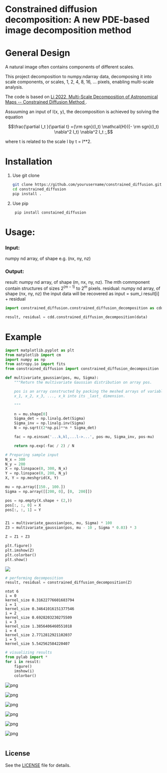 

# Constrained diffusion decomposition: A new PDE-based image decomposition method


# General Design
A natural image often contains components of different scales. 

This project decomposition to numpy.ndarray data, decomposing it into scale components, or scales, 1, 2, 4, 8, 16, ... pixels, enabling multi-scale analysis. 

The code is based on 
<a href="https://arxiv.org/abs/2201.05484"> Li 2022, Multi-Scale Decomposition of Astronomical Maps -- Constrained Diffusion Method </a>.


Assuuming an input of I(x, y), the decomposition is achieved by solving the equation

```math
\frac{\partial I_t }{\partial t} ={\rm sgn}(I_t) \mathcal{H}({- \rm sgn}(I_t) \nabla^2 I_t) \nabla^2 I_t ;,
```
where t is related to the scale l by t = l**2.
 



# Installation

1. Use git clone
   ```bash
   git clone https://github.com/yourusername/constrained_diffusion.git
   cd constrained_diffusion
   pip install .
   ```

2. Use pip
 
   ```
    pip install constained_diffusion
    ```

# Usage:

### Input:

numpy nd array, of shape e.g. (nx, ny, nz)

### Output:

result: numpy nd array, of shape (m, nx, ny, nz). The mth commponent contain structures of sizes 2$^(m-1)$ to 2$^m$ pixels. residual: numpy nd array, of shape (nx, ny, nz) the input data will be recovered as input = sum_i result[i] + residual



```python
import constrained_diffusion.constrained_diffusion_decomposition as cdd

result, residual = cdd.constrained_diffusion_decomposition(data)
```




# Example

```python
import matplotlib.pyplot as plt
from matplotlib import cm
import numpy as np
from astropy.io import fits
from constrained_diffusion import constrained_diffusion_decomposition

def multivariate_gaussian(pos, mu, Sigma):
    """Return the multivariate Gaussian distribution on array pos.

    pos is an array constructed by packing the meshed arrays of variables
    x_1, x_2, x_3, ..., x_k into its _last_ dimension.

    """

    n = mu.shape[0]
    Sigma_det = np.linalg.det(Sigma)
    Sigma_inv = np.linalg.inv(Sigma)
    N = np.sqrt((2*np.pi)**n * Sigma_det)

    fac = np.einsum('...k,kl,...l->...', pos-mu, Sigma_inv, pos-mu)

    return np.exp(-fac / 2) / N
```


```python
# Preparing sample input
N_x = 300
N_y = 200
X = np.linspace(0, 300, N_x)
Y = np.linspace(0, 200, N_y)
X, Y = np.meshgrid(X, Y)

mu = np.array([150., 100.])
Sigma = np.array([[200, 0], [0,  200]])

pos = np.empty(X.shape + (2,))
pos[:, :, 0] = X
pos[:, :, 1] = Y


Z1 = multivariate_gaussian(pos, mu, Sigma) * 100
Z3 = multivariate_gaussian(pos, mu - 10 , Sigma * 0.03) * 3

Z = Z1 + Z3

plt.figure()
plt.imshow(Z)
plt.colorbar()
plt.show()
```


    
<!-- ![png](example/example_files/example_1_0.png) -->
    

<img src="example/example_files/example_1_0.png"/>

```python
# performing decomposition
result, residual = constrained_diffusion_decomposition(Z)
```

    ntot 6
    i = 0
    kernel_size 0.31622776601683794
    i = 1
    kernel_size 0.34641016151377546
    i = 2
    kernel_size 0.6928203230275509
    i = 3
    kernel_size 1.3856406460551018
    i = 4
    kernel_size 2.7712812921102037
    i = 5
    kernel_size 5.542562584220407



```python
# visualizing results
from pylab import *
for i in result:
    figure()
    imshow(i)
    colorbar()
```


    
![png](example/example_files/example_3_0.png)
    



    
![png](example/example_files/example_3_1.png)
    



    
![png](example/example_files/example_3_2.png)
    



    
![png](example/example_files/example_3_3.png)
    



    
![png](example/example_files/example_3_4.png)
    



    
![png](example/example_files/example_3_5.png)
    



```python

```

## License
 See the [LICENSE](LICENSE) file for details.

